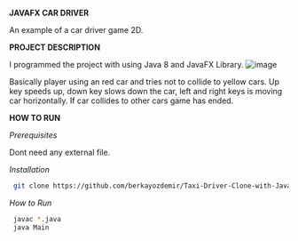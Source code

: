 **JAVAFX CAR DRIVER** 

An example of a car driver game 2D.

**PROJECT DESCRIPTION**

I programmed the project with using Java 8 and JavaFX Library.
![image](https://ibb.co/6yTcgvd)

Basically player using an red car and tries not to collide to yellow cars. Up key speeds up, down key slows down the car, left and right keys is moving car horizontally.
If car collides to other cars game has ended.

**HOW TO RUN**

 _Prerequisites_ 
 
 Dont need any external file.
 
 _Installation_
 ```sh
  git clone https://github.com/berkayozdemir/Taxi-Driver-Clone-with-JavaFX.git
   ```
   
 _How to Run_
 ```sh
  javac *.java 
  java Main
  ```
   

  
